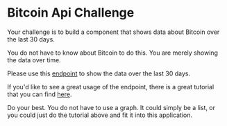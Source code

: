 # Bitcoin Api Challenge

Your challenge is to build a component that shows data about Bitcoin over the last 30 days. 

You do not have to know about Bitcoin to do this. You are merely showing the data over time. 

Please use this [endpoint](https://api.coindesk.com/v1/bpi/historical/close.json) to show the data over the last 30 days.

If you'd like to see a great usage of the endpoint, there is a great tutorial that you can find [here](https://codeburst.io/how-i-built-an-interactive-30-day-bitcoin-price-graph-with-react-and-an-api-6fe551c2ab1d).

Do your best. You do not have to use a graph. It could simply be a list, or you could just do the tutorial above and fit it into this application.




